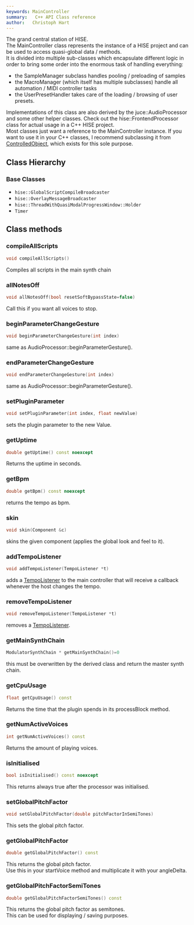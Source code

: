 ```yaml
---
keywords: MainController
summary:   C++ API Class reference
author:   Christoph Hart
---
```


The grand central station of HISE.  
The MainController class represents the instance of a HISE project and can be used to access quasi-global data / methods.  
It is divided into multiple sub-classes which encapsulate different logic in order to bring some order into the enormous task of handling everything:  
- the SampleManager subclass handles pooling / preloading of samples  
- the MacroManager (which itself has multiple subclasses) handle all automation / MIDI controller tasks  
- the UserPresetHandler takes care of the loading / browsing of user presets.  
  
Implementations of this class are also derived by the juce::AudioProcessor and some other helper classes. Check out the hise::FrontendProcessor class for actual usage in a C++ HISE project.  
Most classes just want a reference to the MainController instance. If you want to use it in your C++ classes, I recommend subclassing it from [ControlledObject](/cpp_api/hise/classhise_1_1_controlled_object), which exists for this sole purpose.   
## Class Hierarchy

### Base Classes

- `hise::GlobalScriptCompileBroadcaster`  
- `hise::OverlayMessageBroadcaster`  
- `hise::ThreadWithQuasiModalProgressWindow::Holder`  
- `Timer`  

## Class methods

### compileAllScripts

```cpp
void compileAllScripts()
```

Compiles all scripts in the main synth chain   

### allNotesOff

```cpp
void allNotesOff(bool resetSoftBypassState=false)
```

Call this if you want all voices to stop.   

### beginParameterChangeGesture

```cpp
void beginParameterChangeGesture(int index)
```

same as AudioProcessor::beginParameterGesture().   

### endParameterChangeGesture

```cpp
void endParameterChangeGesture(int index)
```

same as AudioProcessor::beginParameterGesture().   

### setPluginParameter

```cpp
void setPluginParameter(int index, float newValue)
```

sets the plugin parameter to the new Value.   

### getUptime

```cpp
double getUptime() const noexcept
```

Returns the uptime in seconds.   

### getBpm

```cpp
double getBpm() const noexcept
```

returns the tempo as bpm.   

### skin

```cpp
void skin(Component &c)
```

skins the given component (applies the global look and feel to it).   

### addTempoListener

```cpp
void addTempoListener(TempoListener *t)
```

adds a [TempoListener](/cpp_api/hise/classhise_1_1_tempo_listener) to the main controller that will receive a callback whenever the host changes the tempo.   

### removeTempoListener

```cpp
void removeTempoListener(TempoListener *t)
```

removes a [TempoListener](/cpp_api/hise/classhise_1_1_tempo_listener).   

### getMainSynthChain

```cpp
ModulatorSynthChain * getMainSynthChain()=0
```

this must be overwritten by the derived class and return the master synth chain.   

### getCpuUsage

```cpp
float getCpuUsage() const
```

Returns the time that the plugin spends in its processBlock method.   

### getNumActiveVoices

```cpp
int getNumActiveVoices() const
```

Returns the amount of playing voices.   

### isInitialised

```cpp
bool isInitialised() const noexcept
```

This returns always true after the processor was initialised.   

### setGlobalPitchFactor

```cpp
void setGlobalPitchFactor(double pitchFactorInSemiTones)
```

This sets the global pitch factor.   

### getGlobalPitchFactor

```cpp
double getGlobalPitchFactor() const
```

This returns the global pitch factor.  
Use this in your startVoice method and multiplicate it with your angleDelta.   

### getGlobalPitchFactorSemiTones

```cpp
double getGlobalPitchFactorSemiTones() const
```

This returns the global pitch factor as semitones.  
This can be used for displaying / saving purposes.   
